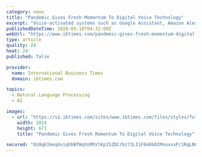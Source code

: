 ```yaml
---
category: news
title: "Pandemic Gives Fresh Momentum To Digital Voice Technology"
excerpt: "Voice-activated systems such as Google Assistant, Amazon Alexa and Apple's Siri have seen strong growth in recent years, and the virus pandemic could accelerate that, analysts say. Voice assistants are not only answering queries and shopping,"
publishedDateTime: 2020-05-10T04:32:00Z
webUrl: "https://www.ibtimes.com/pandemic-gives-fresh-momentum-digital-voice-technology-2973516"
type: article
quality: 24
heat: 24
published: false

provider:
  name: International Business Times
  domain: ibtimes.com

topics:
  - Natural Language Processing
  - AI

images:
  - url: "https://s1.ibtimes.com/sites/www.ibtimes.com/files/styles/full/public/2020/05/10/voice-activated-digital-assistants-such-as-amazons-alexa.jpg"
    width: 1024
    height: 671
    title: "Pandemic Gives Fresh Momentum To Digital Voice Technology"

secured: "Oi0qEImeq4viqhbBfWqXoMhVlKp15ZDCrbz73LI1F8o6b0IMnovxxP/1RqLNOYnTsQ6jeRl5hCQEm+bs3GUIkCkTWDLBjyXmIvFcY1xdRUYQ2Nt/NYE3IiObUb7R4KebypZzz9FNx2q79giy7NX7NEbbsgsTH/r8F9xTXzsPalF4Zm4OylqqI0ZnJ37P0q9UWbYyQma/oFJrArXFyNIl3HPRIX5t0SriGQLSgHrfMYqfEMH2xIXvV98LoGggCKipNwOu/CLrtlfZGjZI+fvgEeSWfQuIqsgaodpq/PICf4i+9EXw3n+p0Nn27qPdVEIV;woNxCNOdyFGceP5J5lAsHA=="
---
```


